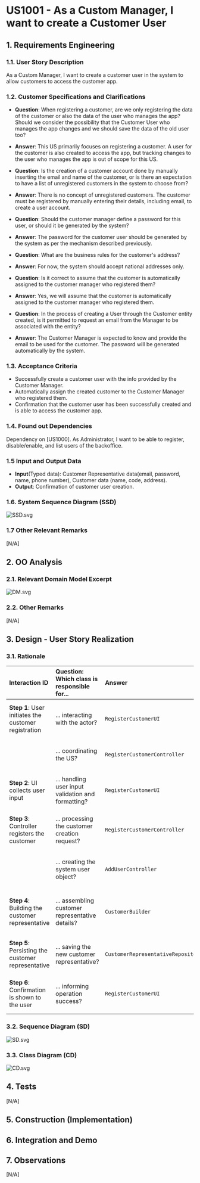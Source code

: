 # US1001 - As a Custom Manager, I want to create a Customer User

## 1. Requirements Engineering

### 1.1. User Story Description

As a Custom Manager, I want to create a customer user in the system to allow customers to access the customer app.

### 1.2. Customer Specifications and Clarifications

- **Question**: When registering a customer, are we only registering the data of the customer or also the data of the user who manages the app? Should we consider the possibility that the Customer User who manages the app changes and we should save the data of the old user too?
- **Answer**: This US primarily focuses on registering a customer. A user for the customer is also created to access the app, but tracking changes to the user who manages the app is out of scope for this US.

- **Question**: Is the creation of a customer account done by manually inserting the email and name of the customer, or is there an expectation to have a list of unregistered customers in the system to choose from?
- **Answer**: There is no concept of unregistered customers. The customer must be registered by manually entering their details, including email, to create a user account.

- **Question**: Should the customer manager define a password for this user, or should it be generated by the system?
- **Answer**: The password for the customer user should be generated by the system as per the mechanism described previously.

- **Question**: What are the business rules for the customer's address?
- **Answer**: For now, the system should accept national addresses only.

- **Question**: Is it correct to assume that the customer is automatically assigned to the customer manager who registered them?
- **Answer**: Yes, we will assume that the customer is automatically assigned to the customer manager who registered them.

- **Question**: In the process of creating a User through the Customer entity created, is it permitted to request an email from the Manager to be associated with the entity?
- **Answer**: The Customer Manager is expected to know and provide the email to be used for the customer. The password will be generated automatically by the system.

### 1.3. Acceptance Criteria

- Successfully create a customer user with the info provided by the Customer Manager.
- Automatically assign the created customer to the Customer Manager who registered them.
- Confirmation that the customer user has been successfully created and is able to access the customer app.

### 1.4. Found out Dependencies

Dependency on [US1000].
As Administrator, I want to be able to register, disable/enable, and list users of the
backoffice.

### 1.5 Input and Output Data

- **Input**(Typed data): Customer Representative data(email, password, name, phone number), Customer data (name, code, address).
- **Output**: Confirmation of customer user creation.

### 1.6. System Sequence Diagram (SSD)

![SSD.svg](01.requirements-engineering/svg/SSD.svg)

### 1.7 Other Relevant Remarks

[N/A]

## 2. OO Analysis

### 2.1. Relevant Domain Model Excerpt

![DM.svg](02.analysis/svg/DM.svg)

### 2.2. Other Remarks

[N/A]

## 3. Design - User Story Realization


### 3.1. Rationale

| Interaction ID                                                       | Question: Which class is responsible for...                    | Answer                                | Justification (with patterns)                                                                                             |
|:---------------------------------------------------------------------|:---------------------------------------------------------------|:--------------------------------------|:--------------------------------------------------------------------------------------------------------------------------|
| **Step 1**: User initiates the customer registration                 | ... interacting with the actor?                                | `RegisterCustomerUI`                  | **Pure Fabrication**: Manages user interaction and is not part of the domain model.                                        |
|                                                                      | ... coordinating the US?                                       | `RegisterCustomerController`          | **Controller**: Orchestrates the registration process based on user input.                                                 |
| **Step 2**: UI collects user input                                   | ... handling user input validation and formatting?             | `RegisterCustomerUI`                  | **Pure Fabrication**: Handles data input and ensures that it conforms to expected formats.                                 |
| **Step 3**: Controller registers the customer                        | ... processing the customer creation request?                  | `RegisterCustomerController`          | **Controller**: Processes the input data and commands other systems to act upon this data.                                 |
|                                                                      | ... creating the system user object?                           | `AddUserController`                   | **Service**: Manages user-related operations, such as creating new system users.                                           |
| **Step 4**: Building the customer representative                     | ... assembling customer representative details?                | `CustomerBuilder`                     | **Creator**: Responsible for constructing a complex `CustomerRepresentative` object from provided components.              |
| **Step 5**: Persisting the customer representative                   | ... saving the new customer representative?                    | `CustomerRepresentativeRepository`    | **Information Expert**: Manages persistence, specifically saving customer representatives.                                 |
| **Step 6**: Confirmation is shown to the user                        | ... informing operation success?                               | `RegisterCustomerUI`                  | **Pure Fabrication**: Responsible for showing success or failure messages to the user.                                    |

### 3.2. Sequence Diagram (SD)

![SD.svg](03.design/svg/SD.svg)

### 3.3. Class Diagram (CD)

![CD.svg](03.design/svg/CD.svg)

## 4. Tests 
[N/A]

## 5. Construction (Implementation)


## 6. Integration and Demo 



## 7. Observations

[N/A]